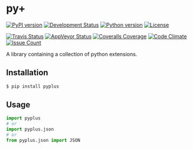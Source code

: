 # py+

[![PyPI version](https://badge.fury.io/py/pyplus.svg)](https://pypi.org/pypi/pyplus/)
[![Development Status](https://img.shields.io/pypi/status/pyplus.svg)](https://pypi.org/pypi/pyplus/)
[![Python version](https://img.shields.io/pypi/pyversions/pyplus.svg)](https://pypi.org/pypi/pyplus/)
[![License](https://img.shields.io/pypi/l/pyplus.svg)](https://pypi.org/pypi/pyplus/)

[![Travis Status](https://travis-ci.org/alexbahnisch/pyplus.svg?branch=master)](https://travis-ci.org/alexbahnisch/pyplus)
[![AppVeyor Status](https://ci.appveyor.com/api/projects/status/upqpx9g2ssxbugu0/branch/master?svg=true)](https://ci.appveyor.com/project/alexbahnisch/pyplus)
[![Coveralls Coverage](https://coveralls.io/repos/github/alexbahnisch/pyplus/badge.svg)](https://coveralls.io/github/alexbahnisch/pyplus)
[![Code Climate](https://codeclimate.com/github/alexbahnisch/pyplus/badges/gpa.svg)](https://codeclimate.com/github/alexbahnisch/pyplus)
[![Issue Count](https://codeclimate.com/github/alexbahnisch/pyplus/badges/issue_count.svg)](https://codeclimate.com/github/alexbahnisch/pyplus/issues)

A library containing a collection of python extensions.

## Installation

```bash
$ pip install pyplus
```

## Usage

```python
import pyplus
# or
import pyplus.json
# or
from pyplus.json import JSON
```
